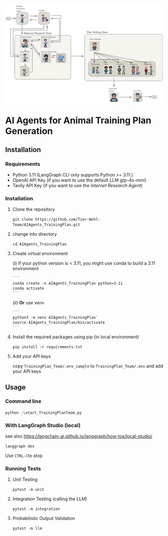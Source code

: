
<!-- ![An example Training Plan Team Implementation](documentation/images/TrainingPlanTeam.excalidraw.png) -->
<div style="display: flex; justify-content: center; align-items: center;">
    <img src="documentation/images/TrainingPlanTeam.excalidraw.png" width="640" 
        alt="An example Training Plan Team Implementation">
</div>

# AI Agents for Animal Training Plan Generation


## Installation

### Requirements
- Python 3.11 (LangGraph CLI only supports Python >= 3.11.)
- OpenAI API Key (if you want to use the default LLM gtp-4o-mini)
- Tavily API Key (if you want to use the *Internet Research Agent*)

### Installation
1. Clone the repository

    `git clone https://github.com/Tier-Wohl-Team/AIAgents_TrainingPlan.git`
2. change into directory

    `cd AIAgents_TrainingPlan`
3. Create virtual environment
   
    (i) If your python version is < 3.11, you might use conda to build a 3.11 environment

       ```
       conda create -n AIAgents_TrainingPlan python=3.11
       conda activate
       ```
    (ii) **Or** use venv

       ```
       python3 -m venv AIAgents_TrainingPlan`
       source AIAgents_TrainingPlan/bin/activate
       ```
4. Install the required packages using pip (in local environment)

   `pip install -r requirements.txt`
5. Add your API keys

   copy `TrainingPlan_Team/.env_sample` to `TrainingPlan_Team/.env` and add your API keys

## Usage

### Command line
`python .\start_TrainingPlanTeam.py`

### With LangGraph Studio (local)
see also https://langchain-ai.github.io/langgraph/how-tos/local-studio/

`langgraph dev`

Use `CTRL-C`to stop

### Running Tests
1. Unit Testing

    `pytest -m unit`
2. Integration Testing (calling the LLM)

    `pytest -m integration`
3. Probabilistic Output Validation

    `pytest -m llm`
